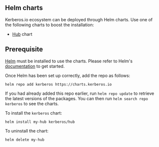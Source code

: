 ## Helm charts

Kerberos.io ecosystem can be deployed through Helm charts. Use one of the following charts to boost the installation:

- [Hub](https://github.com/kerberos-io/helm-charts/tree/main/charts/hub) chart

## Prerequisite

[Helm](https://helm.sh) must be installed to use the charts. Please refer to Helm's [documentation](https://helm.sh/docs) to get started.

Once Helm has been set up correctly, add the repo as follows:

    helm repo add kerberos https://charts.kerberos.io

If you had already added this repo earlier, run `helm repo update` to retrieve
the latest versions of the packages. You can then run `helm search repo kerberos` to see the charts.

To install the `kerberos` chart:

    helm install my-hub kerberos/hub

To uninstall the chart:

    helm delete my-hub

